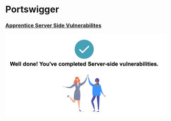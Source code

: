 # Portswigger

### [Apprentice Server Side Vulnerabilites](./ServerSideVulnerabilities/)
![Complete](./ServerSideVulnerabilities/ssvulnfin.png)